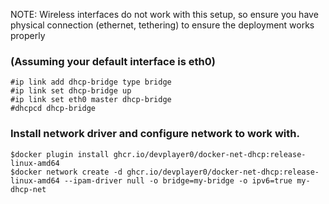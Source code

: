 NOTE: Wireless interfaces do not work with this setup, so ensure you have physical connection (ethernet, tethering) to ensure the deployment works properly

### (Assuming your default interface is eth0)
```
#ip link add dhcp-bridge type bridge
#ip link set dhcp-bridge up
#ip link set eth0 master dhcp-bridge
#dhcpcd dhcp-bridge
```
### Install network driver and configure network to work with.
```
$docker plugin install ghcr.io/devplayer0/docker-net-dhcp:release-linux-amd64
$docker network create -d ghcr.io/devplayer0/docker-net-dhcp:release-linux-amd64 --ipam-driver null -o bridge=my-bridge -o ipv6=true my-dhcp-net
```
